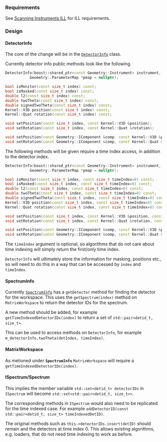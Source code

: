 ### Requirements

See [Scanning Instruments ILL](ScanningInstruments_ILL.md) for ILL requirements.

### Design

#### DetectorInfo

The core of the change will be in the [`DetectorInfo`](https://github.com/mantidproject/mantid/blob/master/Framework/API/inc/MantidAPI/DetectorInfo.h) class.

Currently detector info public methods look like the following.

```cpp
DetectorInfo(boost::shared_ptr<const Geometry::Instrument> instrument,
           Geometry::ParameterMap *pmap = nullptr);

bool isMonitor(const size_t index) const;
bool isMasked(const size_t index) const;
double l2(const size_t index) const;
double twoTheta(const size_t index) const;
double signedTwoTheta(const size_t index) const;
Kernel::V3D position(const size_t index) const;
Kernel::Quat rotation(const size_t index) const;

void setPosition(const size_t index, const Kernel::V3D &position);
void setRotation(const size_t index, const Kernel::Quat &rotation);

void setPosition(const Geometry::IComponent &comp, const Kernel::V3D &pos);
void setRotation(const Geometry::IComponent &comp, const Kernel::Quat &rot);
```

The following methods will be given require a time index access, in addition to the detector index.

```cpp
DetectorInfo(boost::shared_ptr<const Geometry::Instrument> instrument,
           Geometry::ParameterMap *pmap = nullptr);

bool isMonitor(const size_t index, const size_t timeIndex=0) const;
bool isMasked(const size_t index, const size_t timeIndex=0) const;
double l2(const size_t index, const size_t timeIndex=0) const;
double twoTheta(const size_t index, const size_t timeIndex=0) const;
double signedTwoTheta(const size_t index, const size_t timeIndex=0) const;
Kernel::V3D position(const size_t index, const size_t timeIndex=0) const;
Kernel::Quat rotation(const size_t index, const size_t timeIndex=0) const;

void setPosition(const size_t index, const Kernel::V3D &position, const size_t timeIndex=0);
void setRotation(const size_t index, const Kernel::Quat &rotation, const size_t timeIndex=0);

void setPosition(const Geometry::IComponent &comp, const Kernel::V3D &pos, const size_t timeIndex=0);
void setRotation(const Geometry::IComponent &comp, const Kernel::Quat &rot, const size_t timeIndex=0);
```

The `timeIndex` argument is optional, so algorithms that do not care about time indexing will simply return the first/only time index.

`DetectorInfo` will ultimately store the information for masking, positions etc., so will need to do this in a way that can be accessed by `index` and `timeIndex`.

#### SpectrumInfo

Currently [`SpectrumInfo`](https://github.com/mantidproject/mantid/blob/master/Framework/API/inc/MantidAPI/SpectrumInfo.h) has a `getDetector` method for finding the detector for the workspace. This uses the `getSpectrum(index)` method on `MatrixWorkspace` to return the detector IDs for the spectrum.

A new method should be added, for example `getTimeIndexedDetectorIDs(index)` to return a set of `std::pair<detid_t, size_t>`.

This can be used to access methods on `DetectorInfo`, for example `m_detectorInfo.twoTheta(detIndex, timeIndex)`.

#### MatrixWorkspace

As metioned under **`SpectrumInfo`** `MatrixWorkspace` will require a `getTimeIndexedDetectorIDs(index)`.

#### ISpectrum/Spectrum

This implies the member variable `std::set<detid_t> detectorIDs` in `ISpectrum` will become `std::set<std::pair<detid_t, size_t>>`.

The corresponding methods in `ISpectrum` would also need to be replicated for the time indexed case. For example `addDetectorID(const std::pair<detid_t, size_t> timeIndexedDetID)`.

The original methods such as `this->detectorIDs.insert(detID)` should remain and the detectors at time index 0. This allows existing algorithms, e.g. loaders, that do not need time indexing to work as before.
 


